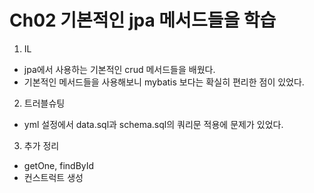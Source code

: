 Ch02 기본적인 jpa 메서드들을 학습
=================================
1. IL
  - jpa에서 사용하는 기본적인 crud 메서드들을 배웠다.
  - 기본적인 메서드들을 사용해보니 mybatis 보다는 확실히 편리한 점이 있었다.    
2. 트러블슈팅
  - yml 설정에서 data.sql과 schema.sql의 쿼리문 적용에 문제가 있었다. 
3. 추가 정리 
  - getOne, findById
  - 컨스트럭트 생성
